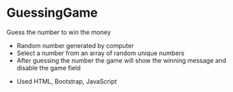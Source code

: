 # GuessingGame
Guess the number to win the money 
- Random  number generated by computer 
- Select a number from an array of  random unique numbers 
- After guessing the number the game will show the winning message and  disable the game field   

* Used HTML, Bootstrap, JavaScript
